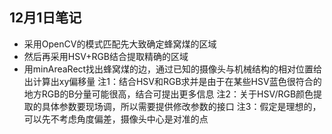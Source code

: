 ## 12月1日笔记
- 采用OpenCV的模式匹配先大致确定蜂窝煤的区域
- 然后再采用HSV+RGB结合提取精确的区域
- 用minAreaRect找出蜂窝煤的边，通过已知的摄像头与机械结构的相对位置给出计算出xy偏移量
注1：结合HSV和RGB求并是由于在某些HSV蓝色很符合的地方RGB的B分量可能很高，结合可提出更多信息
注2：关于HSV/RGB颜色提取的具体参数要现场调，所以需要提供修改参数的接口
注3：假定是理想的，可以先不考虑角度偏差，摄像头中心是对准的点


